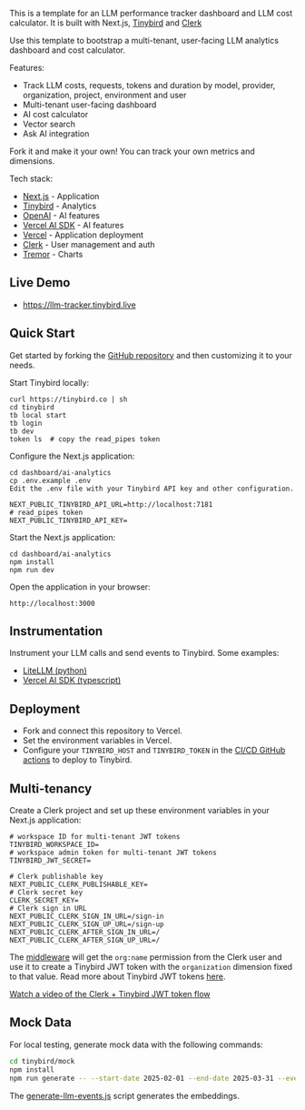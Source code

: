 This is a template for an LLM performance tracker dashboard and LLM cost calculator. It is built with Next.js, [Tinybird](https://tinybird.co) and [Clerk](https://clerk.com)

Use this template to bootstrap a multi-tenant, user-facing LLM analytics dashboard and cost calculator.

Features:

- Track LLM costs, requests, tokens and duration by model, provider, organization, project, environment and user
- Multi-tenant user-facing dashboard
- AI cost calculator
- Vector search
- Ask AI integration

Fork it and make it your own! You can track your own metrics and dimensions.

Tech stack:

- [Next.js](https://nextjs.org/) - Application
- [Tinybird](https://tinybird.co) - Analytics
- [OpenAI](https://openai.com/) - AI features
- [Vercel AI SDK](https://sdk.vercel.ai/docs/introduction) - AI features
- [Vercel](https://sdk.vercel.ai/docs/introduction) - Application deployment
- [Clerk](https://clerk.com/) - User management and auth
- [Tremor](https://tremor.so/) - Charts

## Live Demo

- https://llm-tracker.tinybird.live

## Quick Start

Get started by forking the [GitHub repository](https://github.com/tinybirdco/llm-performance-tracker) and then customizing it to your needs.

Start Tinybird locally:

```
curl https://tinybird.co | sh
cd tinybird
tb local start
tb login
tb dev
token ls  # copy the read_pipes token
```

Configure the Next.js application:

```
cd dashboard/ai-analytics
cp .env.example .env
Edit the .env file with your Tinybird API key and other configuration.
```

```
NEXT_PUBLIC_TINYBIRD_API_URL=http://localhost:7181
# read_pipes token
NEXT_PUBLIC_TINYBIRD_API_KEY=
```

Start the Next.js application:

```
cd dashboard/ai-analytics
npm install
npm run dev
```

Open the application in your browser:

```
http://localhost:3000
```

## Instrumentation

Instrument your LLM calls and send events to Tinybird. Some examples:

- [LiteLLM (python)](https://www.tinybird.co/docs/get-data-in/guides/ingest-litellm)
- [Vercel AI SDK (typescript)](https://www.tinybird.co/docs/get-data-in/guides/ingest-vercel-ai-sdk)

## Deployment

- Fork and connect this repository to Vercel.
- Set the environment variables in Vercel.
- Configure your `TINYBIRD_HOST` and `TINYBIRD_TOKEN` in the [CI/CD GitHub actions](https://github.com/tinybirdco/llm-performance-tracker/tree/main/.github/workflows) to deploy to Tinybird.

## Multi-tenancy

Create a Clerk project and set up these environment variables in your Next.js application:

```
# workspace ID for multi-tenant JWT tokens
TINYBIRD_WORKSPACE_ID=
# workspace admin token for multi-tenant JWT tokens
TINYBIRD_JWT_SECRET=

# Clerk publishable key
NEXT_PUBLIC_CLERK_PUBLISHABLE_KEY=
# Clerk secret key
CLERK_SECRET_KEY=
# Clerk sign in URL
NEXT_PUBLIC_CLERK_SIGN_IN_URL=/sign-in
NEXT_PUBLIC_CLERK_SIGN_UP_URL=/sign-up
NEXT_PUBLIC_CLERK_AFTER_SIGN_IN_URL=/
NEXT_PUBLIC_CLERK_AFTER_SIGN_UP_URL=/
```

The [middleware](https://github.com/tinybirdco/llm-performance-tracker/blob/main/dashboard/ai-analytics/src/middleware.ts) will get the `org:name` permission from the Clerk user and use it to create a Tinybird JWT token with the `organization` dimension fixed to that value. Read more about Tinybird JWT tokens [here](https://www.tinybird.co/docs/forward/get-started/authentication#json-web-tokens-jwts).

[Watch a video of the Clerk + Tinybird JWT token flow](./assets/clerk-tinybird-jwt.mp4)

## Mock Data

For local testing, generate mock data with the following commands:

```sh
cd tinybird/mock
npm install
npm run generate -- --start-date 2025-02-01 --end-date 2025-03-31 --events-per-day 100 --output ../fixtures/llm_events.ndjson
```

The [generate-llm-events.js](https://github.com/tinybirdco/llm-performance-tracker/blob/main/tinybird/mock/generate-llm-events.js) script generates the embeddings.
